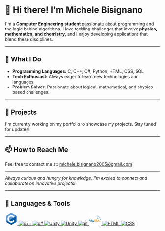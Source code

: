 # 👋 Hi there! I'm **Michele Bisignano**

I'm a **Computer Engineering student** passionate about programming and the logic behind algorithms. I love tackling challenges that involve **physics, mathematics, and chemistry**, and I enjoy developing applications that blend these disciplines.

---

## 🚀 What I Do
- **Programming Languages:** C, C++, C#, Python, HTML, CSS, SQL
- **Tech Enthusiast:** Always eager to learn new technologies and languages.
- **Problem Solver:** Passionate about logical, mathematical, and physics-based challenges.

---

## 📂 Projects
I'm currently working on my portfolio to showcase my projects. Stay tuned for updates!

---

## 📫 How to Reach Me
Feel free to contact me at: [michele.bisignano2005@gmail.com](mailto:michele.bisignano2005@gmail.com)

---

*Always curious and hungry for knowledge, I'm excited to connect and collaborate on innovative projects!*

---

## 🔧 Languages & Tools
<p align="left">
<a href="https://www.cprogramming.com/" target="_blank" rel="noreferrer"> <img src="https://raw.githubusercontent.com/devicons/devicon/master/icons/c/c-original.svg" alt="c" width="40" height="40"/> </a>
<a href="https://cplusplus.com/" target="_blank" rel="noreferrer"> <img src="https://img.icons8.com/?size=100&id=40669&format=png&color=000000" alt="c++" width="50" height="50"/> </a>
<a href="https://dotnet.microsoft.com/it-it/languages/csharp" target="_blank" rel="noreferrer"> <img src="https://img.icons8.com/?size=100&id=45490&format=png&color=000000" alt="c#" width="50" height="50"/> </a>
<a href="https://unity.com/" target="_blank" rel="noreferrer"> <img src="https://img.icons8.com/?size=100&id=P08kExl7rixR&format=png&color=000000" alt="Unity" width="50" height="50"/> </a>
<a href="https://www.python.org/" target="_blank" rel="noreferrer"> <img src="https://img.icons8.com/?size=100&id=13441&format=png&color=000000" alt="Unity" width="50" height="50"/> </a>
<a href="https://git-scm.com/" target="_blank" rel="noreferrer"> <img src="https://www.vectorlogo.zone/logos/git-scm/git-scm-icon.svg" alt="git" width="40" height="40"/> </a>
<a href="https://www.mysql.com/" target="_blank" rel="noreferrer"> <img src="https://raw.githubusercontent.com/devicons/devicon/master/icons/mysql/mysql-original-wordmark.svg" alt="mysql" width="40" height="40"/> </a>
<a href="https://html.com/html5/" target="_blank" rel="noreferrer"> <img src="https://img.icons8.com/?size=100&id=20909&format=png&color=000000" alt="HTML" width="50" height="50"/> </a>
<a href="https://css-tricks.com/" target="_blank" rel="noreferrer"> <img src="https://img.icons8.com/?size=100&id=21278&format=png&color=000000" alt="CSS" width="50" height="50"/> </a>
</p>
